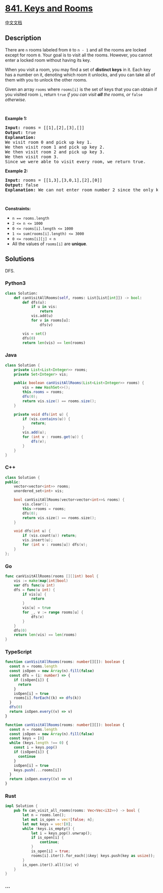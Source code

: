 # [841. Keys and Rooms](https://leetcode.com/problems/keys-and-rooms)

[中文文档](/solution/0800-0899/0841.Keys%20and%20Rooms/README.md)

## Description

<p>There are <code>n</code> rooms labeled from <code>0</code> to <code>n - 1</code>&nbsp;and all the rooms are locked except for room <code>0</code>. Your goal is to visit all the rooms. However, you cannot enter a locked room without having its key.</p>

<p>When you visit a room, you may find a set of <strong>distinct keys</strong> in it. Each key has a number on it, denoting which room it unlocks, and you can take all of them with you to unlock the other rooms.</p>

<p>Given an array <code>rooms</code> where <code>rooms[i]</code> is the set of keys that you can obtain if you visited room <code>i</code>, return <code>true</code> <em>if you can visit <strong>all</strong> the rooms, or</em> <code>false</code> <em>otherwise</em>.</p>

<p>&nbsp;</p>
<p><strong class="example">Example 1:</strong></p>

<pre>
<strong>Input:</strong> rooms = [[1],[2],[3],[]]
<strong>Output:</strong> true
<strong>Explanation:</strong> 
We visit room 0 and pick up key 1.
We then visit room 1 and pick up key 2.
We then visit room 2 and pick up key 3.
We then visit room 3.
Since we were able to visit every room, we return true.
</pre>

<p><strong class="example">Example 2:</strong></p>

<pre>
<strong>Input:</strong> rooms = [[1,3],[3,0,1],[2],[0]]
<strong>Output:</strong> false
<strong>Explanation:</strong> We can not enter room number 2 since the only key that unlocks it is in that room.
</pre>

<p>&nbsp;</p>
<p><strong>Constraints:</strong></p>

<ul>
	<li><code>n == rooms.length</code></li>
	<li><code>2 &lt;= n &lt;= 1000</code></li>
	<li><code>0 &lt;= rooms[i].length &lt;= 1000</code></li>
	<li><code>1 &lt;= sum(rooms[i].length) &lt;= 3000</code></li>
	<li><code>0 &lt;= rooms[i][j] &lt; n</code></li>
	<li>All the values of <code>rooms[i]</code> are <strong>unique</strong>.</li>
</ul>

## Solutions

DFS.

<!-- tabs:start -->

### **Python3**

```python
class Solution:
    def canVisitAllRooms(self, rooms: List[List[int]]) -> bool:
        def dfs(u):
            if u in vis:
                return
            vis.add(u)
            for v in rooms[u]:
                dfs(v)

        vis = set()
        dfs(0)
        return len(vis) == len(rooms)
```

### **Java**

```java
class Solution {
    private List<List<Integer>> rooms;
    private Set<Integer> vis;

    public boolean canVisitAllRooms(List<List<Integer>> rooms) {
        vis = new HashSet<>();
        this.rooms = rooms;
        dfs(0);
        return vis.size() == rooms.size();
    }

    private void dfs(int u) {
        if (vis.contains(u)) {
            return;
        }
        vis.add(u);
        for (int v : rooms.get(u)) {
            dfs(v);
        }
    }
}
```

### **C++**

```cpp
class Solution {
public:
    vector<vector<int>> rooms;
    unordered_set<int> vis;

    bool canVisitAllRooms(vector<vector<int>>& rooms) {
        vis.clear();
        this->rooms = rooms;
        dfs(0);
        return vis.size() == rooms.size();
    }

    void dfs(int u) {
        if (vis.count(u)) return;
        vis.insert(u);
        for (int v : rooms[u]) dfs(v);
    }
};
```

### **Go**

```go
func canVisitAllRooms(rooms [][]int) bool {
	vis := make(map[int]bool)
	var dfs func(u int)
	dfs = func(u int) {
		if vis[u] {
			return
		}
		vis[u] = true
		for _, v := range rooms[u] {
			dfs(v)
		}
	}
	dfs(0)
	return len(vis) == len(rooms)
}
```

### **TypeScript**

```ts
function canVisitAllRooms(rooms: number[][]): boolean {
  const n = rooms.length
  const isOpen = new Array(n).fill(false)
  const dfs = (i: number) => {
    if (isOpen[i]) {
      return
    }
    isOpen[i] = true
    rooms[i].forEach((k) => dfs(k))
  }
  dfs(0)
  return isOpen.every((v) => v)
}
```

```ts
function canVisitAllRooms(rooms: number[][]): boolean {
  const n = rooms.length
  const isOpen = new Array(n).fill(false)
  const keys = [0]
  while (keys.length !== 0) {
    const i = keys.pop()
    if (isOpen[i]) {
      continue
    }
    isOpen[i] = true
    keys.push(...rooms[i])
  }
  return isOpen.every((v) => v)
}
```

### **Rust**

```rust
impl Solution {
    pub fn can_visit_all_rooms(rooms: Vec<Vec<i32>>) -> bool {
        let n = rooms.len();
        let mut is_open = vec![false; n];
        let mut keys = vec![0];
        while !keys.is_empty() {
            let i = keys.pop().unwrap();
            if is_open[i] {
                continue;
            }
            is_open[i] = true;
            rooms[i].iter().for_each(|&key| keys.push(key as usize));
        }
        is_open.iter().all(|&v| v)
    }
}
```

### **...**

```

```

<!-- tabs:end -->

